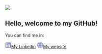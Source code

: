 <img src="./assets/github-profile.gif">

## Hello, welcome to my GitHub!

You can find me in:

<a href="https://www.linkedin.com/in/susievaldezmireles/"><img src='./assets/linkedin-brands.svg' width="20px" height="20px" fill="#8c98ca" />My Linkedin</a>
<a href="https://susie.mx"><img src='./assets/globe-solid.svg' width="20px" height="20px" fill="#8c98ca" />My website</a>
